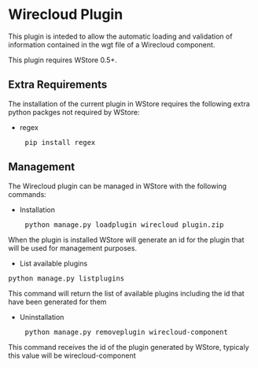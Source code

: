 Wirecloud Plugin
================

This plugin is inteded to allow the automatic loading and validation of information contained in the wgt file of a Wirecloud component.

This plugin requires WStore 0.5+.

## Extra Requirements

The installation of the current plugin in WStore requires the following extra python packges not required by WStore:
* regex

<pre>
    pip install regex
</pre>

## Management

The Wirecloud plugin can be managed in WStore with the following commands:

* Installation

<pre>
    python manage.py loadplugin wirecloud_plugin.zip
</pre>

When the plugin is installed WStore will generate an id for the plugin that will be used for management purposes.

* List available plugins

<pre>
python manage.py listplugins
</pre>

This command will return the list of available plugins including the id that have been generated for them

* Uninstallation

<pre>
    python manage.py removeplugin wirecloud-component
</pre>

This command receives the id of the plugin generated by WStore, typicaly this value will be wirecloud-component
